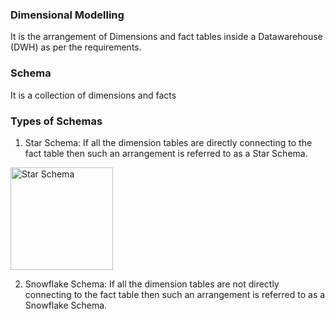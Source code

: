 ### Dimensional Modelling
It is the arrangement of Dimensions and fact tables inside a Datawarehouse (DWH) as per the requirements.

### Schema
It is a collection of dimensions and facts

### Types of Schemas
1. Star Schema: If all the dimension tables are directly connecting to the fact table then such an arrangement is referred to as a Star Schema.

<img width="164" alt="Star Schema" src="https://github.com/user-attachments/assets/0dea11cf-aee7-455e-ba6b-0aa7684d1800">


2. Snowflake Schema: If all the dimension tables are not directly connecting to the fact table then such an arrangement is referred to as a Snowflake Schema.
